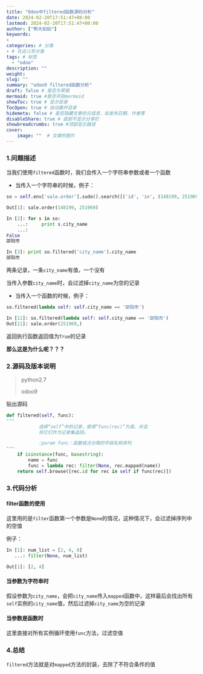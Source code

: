 ```yaml
---
title: "Odoo中filtered函数源码分析"
date: 2024-02-20T17:51:47+08:00
lastmod: 2024-02-20T17:51:47+08:00
author: ["熊大如如"]
keywords: 
- 
categories: # 分类
- # 在这儿写分类
tags: # 标签
  - "odoo" 
description: ""
weight:
slug: ""
summary: "odoo9 filtered函数分析"
draft: false # 是否为草稿
mermaid: true #是否开启mermaid
showToc: true # 显示目录
TocOpen: true # 自动展开目录
hidemeta: false # 是否隐藏文章的元信息，如发布日期、作者等
disableShare: true # 底部不显示分享栏
showbreadcrumbs: true #顶部显示路径
cover:
    image: ""  # 文章的图片
---
```


### 1.问题描述

当我们使用`filtered`函数时，我们会传入一个字符串参数或者一个函数

*   当传入一个字符串的时候，例子：

```python
so = self.env['sale.order'].sudo().search([('id', 'in', (148199, 251969))])

Out[1]: sale.order(148199, 251969)

In [2]: for s in so:
    ...:     print s.city_name
    ...:
False
邵阳市

In [3]: print so.filtered('city_name').city_name
邵阳市
```

两条记录，一条`city_name`有值，一个没有

当传入参数`city_name`时，会过滤掉`city_name`为空的记录

*   当传入一个函数的时候，例子：

```python
so.filtered(lambda self: self.city_name == '邵阳市')

In [11]: so.filtered(lambda self: self.city_name == '邵阳市')
Out[11]: sale.order(251969,)
```

返回执行函数返回值为`True`的记录

**那么这是为什么呢？？？**

### 2.源码及版本说明

> python2.7
>
> odoo9

贴出源码

```python
def filtered(self, func):
"""
            选择“self”中的记录，使得“func(rec)”为真，并且
            将它们作为记录集返回。

            :param func：函数或点分隔的字段名称序列
"""
    if isinstance(func, basestring):
        name = func
        func = lambda rec: filter(None, rec.mapped(name))
    return self.browse([rec.id for rec in self if func(rec)])
```

### 3.代码分析

#### filter函数的使用

这里用的是`filter`函数第一个参数是`None`的情况，这种情况下，会过滤掉序列中的空值

例子：

```python
In [1]: num_list = [2, 4, 0]
   ...: filter(None, num_list)

Out[1]: [2, 4]
```

#### 当参数为字符串时

假设参数为`city_name`，会把`city_name`传入`mapped`函数中，这样最后会找出所有`self`实例的`city_name`值，然后过滤掉`city_name`为空的记录

#### 当参数是函数时

这里直接对所有实例循环使用`func`方法，过滤空值

### 4.总结

`filtered`方法就是对`mapped`方法的封装，去除了不符合条件的值
